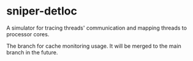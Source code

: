 # sniper-detloc

A simulator for tracing threads' communication and mapping threads to processor cores.

The branch for cache monitoring usage.  It will be merged to the main branch in the future.
